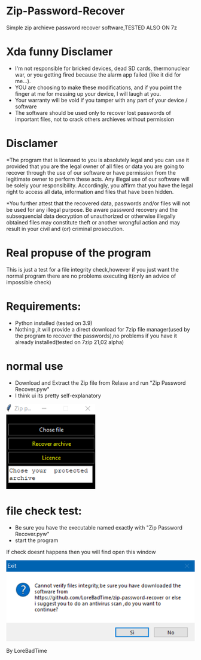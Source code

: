 # Zip-Password-Recover
Simple zip archieve password recover software,TESTED ALSO ON 7z


# Xda funny Disclamer
* I'm not responsible for bricked devices, dead SD cards, thermonuclear war, or you getting fired because the alarm app failed (like it did for me...).
* YOU are choosing to make these modifications, and if you point the finger at me for messing up your device, I will laugh at you.
* Your warranty will be void if you tamper with any part of your device / software
* The software should be used only to recover lost passwords of important files, not to crack others archieves without permission

# Disclamer
*The program that is licensed to you is absolutely legal and you can use it provided that you are the legal owner of all files or data you are going  to recover through the use of our software or have permission from the legitimate owner to perform these acts. Any illegal use of our software will be solely  your responsibility. Accordingly, you affirm that you have the legal right to access all data, information and files that have been hidden.

*You further attest that the recovered data, passwords and/or files will not be used for any illegal purpose. Be aware password recovery and the subsequencial data decryption of unauthorized or otherwise illegally obtained files may constitute theft or another wrongful action and may result in your civil and (or) criminal prosecution.

# Real propuse of the program
This is just a test for a file integrity check,however if you just want the normal program there are no problems executing it(only an advice of impossible check) 

# Requirements:
* Python installed (tested on 3.9)
* Nothing ,it will provide a direct download for 7zip file manager(used by the program to recover the passwords),no problems if you have it already installed(tested on 7zip 21,02 alpha)


# normal use
* Download and Extract the Zip file from Relase and run "Zip Password Recover.pyw"
* I think ui its pretty self-explanatory

![Test Image 2](https://github.com/LoreBadTime/zip-password-recover/blob/main/assets/Cattura2.PNG?raw=true)

# file check test:
* Be sure you have the executable named exactly with "Zip Password Recover.pyw"
* start the program

If check doesnt happens then you will find open this window

![Test Image 3](https://github.com/LoreBadTime/zip-password-recover/blob/main/assets/Cattura.PNG?raw=true)


By LoreBadTime
